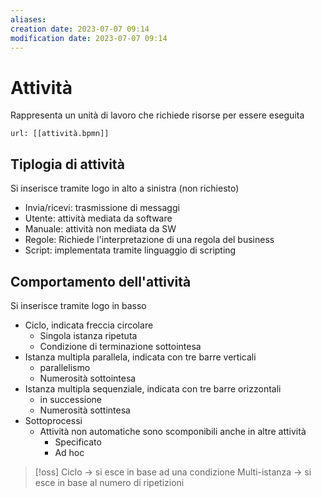 ```yaml
---
aliases: 
creation date: 2023-07-07 09:14
modification date: 2023-07-07 09:14
---
```


# Attività
Rappresenta un unità di lavoro che richiede risorse per essere eseguita

```bpmn
url: [[attività.bpmn]]
```

## Tiplogia di attività
Si inserisce tramite logo in alto a sinistra (non richiesto)
- Invia/ricevi: trasmissione di messaggi
- Utente: attività mediata da software
- Manuale: attività non mediata da SW
- Regole: Richiede l'interpretazione di una regola del business 
- Script: implementata tramite linguaggio di scripting

## Comportamento dell'attività
Si inserisce tramite logo in basso
- Ciclo, indicata freccia circolare
	- Singola istanza ripetuta
	- Condizione di terminazione sottointesa
- Istanza multipla parallela, indicata con tre barre verticali
	- parallelismo
	- Numerosità sottointesa
- Istanza multipla sequenziale, indicata con tre barre orizzontali
	- in successione
	- Numerosità sottintesa
- Sottoprocessi
	- Attività non automatiche sono scomponibili anche in altre attività
		- Specificato
		- Ad hoc


>[!oss]
>Ciclo -> si esce in base ad una condizione
>Multi-istanza -> si esce in base al numero di ripetizioni
